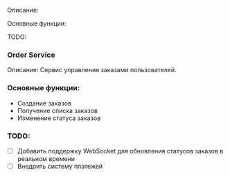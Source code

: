 Описание:

Основные функции:

TODO:


### Order Service
Описание:
Сервис управления заказами пользователей.

### Основные функции:
- Создание заказов
- Получение списка заказов
- Изменение статуса заказов

### TODO:

- [ ] Добавить поддержку WebSocket для обновления статусов заказов в реальном времени
- [ ] Внедрить систему платежей